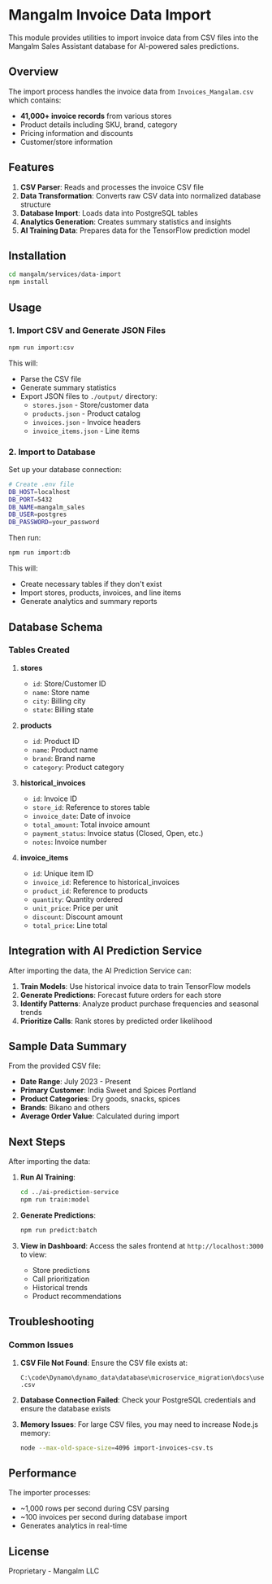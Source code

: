 # Mangalm Invoice Data Import

This module provides utilities to import invoice data from CSV files into the Mangalm Sales Assistant database for AI-powered sales predictions.

## Overview

The import process handles the invoice data from `Invoices_Mangalam.csv` which contains:
- **41,000+ invoice records** from various stores
- Product details including SKU, brand, category
- Pricing information and discounts
- Customer/store information

## Features

1. **CSV Parser**: Reads and processes the invoice CSV file
2. **Data Transformation**: Converts raw CSV data into normalized database structure
3. **Database Import**: Loads data into PostgreSQL tables
4. **Analytics Generation**: Creates summary statistics and insights
5. **AI Training Data**: Prepares data for the TensorFlow prediction model

## Installation

```bash
cd mangalm/services/data-import
npm install
```

## Usage

### 1. Import CSV and Generate JSON Files

```bash
npm run import:csv
```

This will:
- Parse the CSV file
- Generate summary statistics
- Export JSON files to `./output/` directory:
  - `stores.json` - Store/customer data
  - `products.json` - Product catalog
  - `invoices.json` - Invoice headers
  - `invoice_items.json` - Line items

### 2. Import to Database

Set up your database connection:

```bash
# Create .env file
DB_HOST=localhost
DB_PORT=5432
DB_NAME=mangalm_sales
DB_USER=postgres
DB_PASSWORD=your_password
```

Then run:

```bash
npm run import:db
```

This will:
- Create necessary tables if they don't exist
- Import stores, products, invoices, and line items
- Generate analytics and summary reports

## Database Schema

### Tables Created

1. **stores**
   - `id`: Store/Customer ID
   - `name`: Store name
   - `city`: Billing city
   - `state`: Billing state

2. **products**
   - `id`: Product ID
   - `name`: Product name
   - `brand`: Brand name
   - `category`: Product category

3. **historical_invoices**
   - `id`: Invoice ID
   - `store_id`: Reference to stores table
   - `invoice_date`: Date of invoice
   - `total_amount`: Total invoice amount
   - `payment_status`: Invoice status (Closed, Open, etc.)
   - `notes`: Invoice number

4. **invoice_items**
   - `id`: Unique item ID
   - `invoice_id`: Reference to historical_invoices
   - `product_id`: Reference to products
   - `quantity`: Quantity ordered
   - `unit_price`: Price per unit
   - `discount`: Discount amount
   - `total_price`: Line total

## Integration with AI Prediction Service

After importing the data, the AI Prediction Service can:

1. **Train Models**: Use historical invoice data to train TensorFlow models
2. **Generate Predictions**: Forecast future orders for each store
3. **Identify Patterns**: Analyze product purchase frequencies and seasonal trends
4. **Prioritize Calls**: Rank stores by predicted order likelihood

## Sample Data Summary

From the provided CSV file:
- **Date Range**: July 2023 - Present
- **Primary Customer**: India Sweet and Spices Portland
- **Product Categories**: Dry goods, snacks, spices
- **Brands**: Bikano and others
- **Average Order Value**: Calculated during import

## Next Steps

After importing the data:

1. **Run AI Training**:
   ```bash
   cd ../ai-prediction-service
   npm run train:model
   ```

2. **Generate Predictions**:
   ```bash
   npm run predict:batch
   ```

3. **View in Dashboard**:
   Access the sales frontend at `http://localhost:3000` to view:
   - Store predictions
   - Call prioritization
   - Historical trends
   - Product recommendations

## Troubleshooting

### Common Issues

1. **CSV File Not Found**: Ensure the CSV file exists at:
   ```
   C:\code\Dynamo\dynamo_data\database\microservice_migration\docs\user_journey\Invoices_Mangalam .csv
   ```

2. **Database Connection Failed**: Check your PostgreSQL credentials and ensure the database exists

3. **Memory Issues**: For large CSV files, you may need to increase Node.js memory:
   ```bash
   node --max-old-space-size=4096 import-invoices-csv.ts
   ```

## Performance

The importer processes:
- ~1,000 rows per second during CSV parsing
- ~100 invoices per second during database import
- Generates analytics in real-time

## License

Proprietary - Mangalm LLC